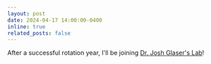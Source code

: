 ```yaml
---
layout: post
date: 2024-04-17 14:00:00-0400
inline: true
related_posts: false
---
```


After a successful rotation year, I'll be joining <a href='https://glaserlab.github.io'>Dr. Josh Glaser's Lab</a>!
